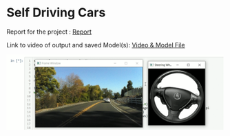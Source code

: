 # Self Driving Cars
Report for the project : [Report](https://github.com/neeel-patel/Self_Driving_Cars/blob/main/Report_Self_Driving_Car.pdf)

Link to video of output and saved Model(s): [Video & Model File](https://drive.google.com/drive/folders/1ryWQJNgjdDgfO8a-ORm7Cz3eskc2lXG8?usp=sharing)

![Self_Driving_Cars.gif](https://github.com/neeel-patel/Self_Driving_Cars/blob/main/Self_Driving_Car_GIF.gif)
